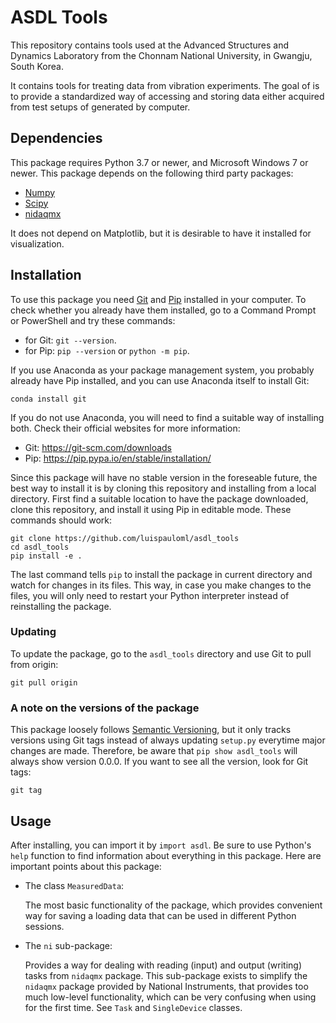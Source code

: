 # ASDL Tools

This repository contains tools used at the Advanced Structures and
Dynamics Laboratory from the Chonnam National University, in Gwangju,
South Korea.

It contains tools for treating data from vibration experiments.  The
goal of is to provide a standardized way of accessing and storing data
either acquired from test setups of generated by computer.

## Dependencies

This package requires Python 3.7 or newer, and Microsoft Windows 7 or
newer.  This package depends on the following third party packages:

- [Numpy](https://numpy.org/)
- [Scipy](https://scipy.org/)
- [nidaqmx](https://github.com/ni/nidaqmx-python)

It does not depend on Matplotlib, but it is desirable to have it
installed for visualization.

## Installation

To use this package you need [Git](https://git-scm.com) and
[Pip](https://pypi.org/project/pip/) installed in your computer.  To
check whether you already have them installed, go to a Command Prompt
or PowerShell and try these commands:

- for Git: ``git --version``.
- for Pip: ``pip --version`` or ``python -m pip``.

If you use Anaconda as your package management system, you probably
already have Pip installed, and you can use Anaconda itself to install
Git:

    conda install git

If you do not use Anaconda, you will need to find a suitable way of
installing both.  Check their official websites for more information:
- Git: <https://git-scm.com/downloads>
- Pip: <https://pip.pypa.io/en/stable/installation/>

Since this package will have no stable version in the foreseable
future, the best way to install it is by cloning this repository and
installing from a local directory.  First find a suitable location to
have the package downloaded, clone this repository, and install it
using Pip in editable mode.  These commands should work:

	git clone https://github.com/luispauloml/asdl_tools
	cd asdl_tools
	pip install -e .

The last command tells ``pip`` to install the package in current
directory and watch for changes in its files.  This way, in case you
make changes to the files, you will only need to restart your Python
interpreter instead of reinstalling the package.

### Updating

To update the package, go to the ``asdl_tools`` directory and use Git
to pull from origin:

    git pull origin

### A note on the versions of the package

This package loosely follows [Semantic Versioning](https://semver.org),
but it only tracks versions using Git tags instead of always updating
``setup.py`` everytime major changes are made.  Therefore, be aware
that ``pip show asdl_tools`` will always show version 0.0.0.  If you
want to see all the version, look for Git tags:

    git tag

## Usage

After installing, you can import it by ``import asdl``.  Be sure to
use Python's ``help`` function to find information about everything in
this package.  Here are important points about this package:

- The class ``MeasuredData``:

  The most basic functionality of the package, which provides
  convenient way for saving a loading data that can be used in
  different Python sessions.
  
- The ``ni`` sub-package:

  Provides a way for dealing with reading (input) and output (writing)
  tasks from ``nidaqmx`` package.  This sub-package exists to simplify
  the ``nidaqmx`` package provided by National Instruments, that
  provides too much low-level functionality, which can be very
  confusing when using for the first time.  See ``Task`` and
  ``SingleDevice`` classes.

